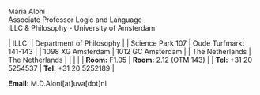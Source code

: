 Maria Aloni   
Associate Professor Logic and Language  
ILLC & Philosophy - University of Amsterdam

 
 
| ILLC:                                      |   Department of Philosophy                           |
| Science Park 107                           |   Oude Turfmarkt 141-143                             |
| 1098 XG Amsterdam                          |   1012 GC Amsterdam                                  |
| The Netherlands                            |   The Netherlands                                    |
|                                            |                                                      |
| **Room:** F1.05                            |   **Room:** 2.12 (OTM 143)                           |
| **Tel:** +31 20 5254537                    |   **Tel:** +31 20 5252189                            |
                          

**Email:** M.D.Aloni[at]uva[dot]nl 

